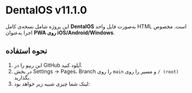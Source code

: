 # DentalOS v11.1.0

این پروژه شامل نسخه‌ی کامل **DentalOS** به‌صورت فایل واحد HTML است.
مخصوص اجرا به‌عنوان **PWA روی iOS/Android/Windows**.

## نحوه استفاده
1. این ریپو را در GitHub آپلود کنید.
2. در بخش Settings → Pages، Branch را روی `main` و مسیر را روی `/ (root)` بگذارید.
3. لینک شما چیزی شبیه زیر خواهد بود:
